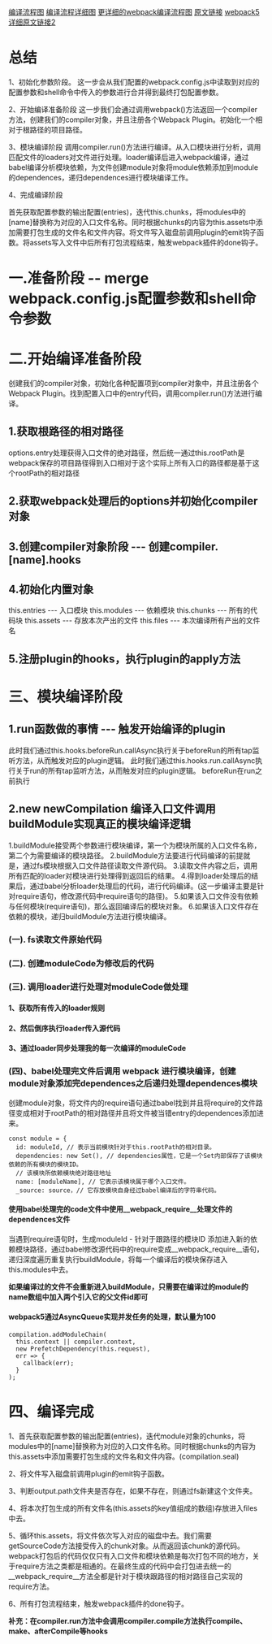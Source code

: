 [编译流程图](https://p1-jj.byteimg.com/tos-cn-i-t2oaga2asx/gold-user-assets/2019/2/19/16903d21fe18e5b8~tplv-t2oaga2asx-zoom-in-crop-mark:3024:0:0:0.awebp)
[编译流程详细图](https://p6-juejin.byteimg.com/tos-cn-i-k3u1fbpfcp/851da6ae496d45b29e3897bd8282b691~tplv-k3u1fbpfcp-zoom-in-crop-mark:3024:0:0:0.awebp?)
[更详细的webpack编译流程图](https://p3-juejin.byteimg.com/tos-cn-i-k3u1fbpfcp/1dde93cc0c2345528a604829b9d17ec8~tplv-k3u1fbpfcp-zoom-in-crop-mark:3024:0:0:0.awebp)
[原文链接](https://juejin.cn/post/7031546400034947108)
[webpack5详细原文链接2](https://juejin.cn/post/6948950633814687758)
# 总结
1、初始化参数阶段。
这一步会从我们配置的webpack.config.js中读取到对应的配置参数和shell命令中传入的参数进行合并得到最终打包配置参数。

2、开始编译准备阶段
这一步我们会通过调用webpack()方法返回一个compiler方法，创建我们的compiler对象，并且注册各个Webpack Plugin。初始化一个相对于根路径的项目路径。


3、模块编译阶段
调用compiler.run()方法进行编译。从入口模块进行分析，调用匹配文件的loaders对文件进行处理。loader编译后进入webpack编译，通过babel编译分析模块依赖，为文件创建module对象将module依赖添加到module的dependences，递归dependences进行模块编译工作。


4、完成编译阶段

首先获取配置参数的输出配置(entries)，迭代this.chunks，将modules中的[name]替换称为对应的入口文件名称。同时根据chunks的内容为this.assets中添加需要打包生成的文件名和文件内容。将文件写入磁盘前调用plugin的emit钩子函数。将assets写入文件中后所有打包流程结束，触发webpack插件的done钩子。



# 一.准备阶段 -- merge webpack.config.js配置参数和shell命令参数

# 二.开始编译准备阶段

创建我们的compiler对象，初始化各种配置项到compiler对象中，并且注册各个Webpack Plugin。找到配置入口中的entry代码，调用compiler.run()方法进行编译。

## 1.获取根路径的相对路径
options.entry处理获得入口文件的绝对路径，然后统一通过this.rootPath是webpack保存的项目路径得到入口相对于这个实际上所有入口的路径都是基于这个rootPath的相对路径
## 2.获取webpack处理后的options并初始化compiler对象
## 3.创建compiler对象阶段 --- 创建compiler.[name].hooks
## 4.初始化内置对象
this.entries --- 入口模块
this.modules --- 依赖模块
this.chunks --- 所有的代码块
this.assets --- 存放本次产出的文件
this.files --- 本次编译所有产出的文件名
## 5.注册plugin的hooks，执行plugin的apply方法
# 三、模块编译阶段
## 1.run函数做的事情 --- 触发开始编译的plugin

此时我们通过this.hooks.beforeRun.callAsync执行关于beforeRun的所有tap监听方法，从而触发对应的plugin逻辑。
此时我们通过this.hooks.run.callAsync执行关于run的所有tap监听方法，从而触发对应的plugin逻辑。
beforeRun在run之前执行

## 2.new newCompilation 编译入口文件调用buildModule实现真正的模块编译逻辑
1.buildModule接受两个参数进行模块编译，第一个为模块所属的入口文件名称，第二个为需要编译的模块路径。
2.buildModule方法要进行代码编译的前提就是，通过fs模块根据入口文件路径读取文件源代码。
3.读取文件内容之后，调用所有匹配的loader对模块进行处理得到返回后的结果。
4.得到loader处理后的结果后，通过babel分析loader处理后的代码，进行代码编译。(这一步编译主要是针对require语句，修改源代码中require语句的路径)。
5.如果该入口文件没有依赖与任何模块(require语句)，那么返回编译后的模块对象。
6.如果该入口文件存在依赖的模块，递归buildModule方法进行模块编译。

### (一). fs读取文件原始代码
### (二). 创建moduleCode为修改后的代码
### (三). 调用loader进行处理对moduleCode做处理
#### 1、获取所有传入的loader规则
#### 2、然后倒序执行loader传入源代码
#### 3、通过loader同步处理我的每一次编译的moduleCode

### (四)、babel处理完文件后调用 webpack 进行模块编译，创建module对象添加完dependences之后递归处理dependences模块
创建module对象，将文件内的require语句通过babel找到并且将require的文件路径变成相对于rootPath的相对路径并且将文件被当错entry的dependences添加进来。
```
const module = {
  id: moduleId, // 表示当前模块针对于this.rootPath的相对目录。
  dependencies: new Set(), // dependencies属性，它是一个Set内部保存了该模块依赖的所有模块的模块ID。
  // 该模块所依赖模块绝对路径地址
  name: [moduleName], // 它表示该模块属于哪个入口文件。
  _source: source，// 它存放模块自身经过babel编译后的字符串代码。
```
#### 使用babel处理完的code文件中使用__webpack_require__处理文件的dependences文件
当遇到require语句时，生成moduleId - 针对于跟路径的模块ID 添加进入新的依赖模块路径，通过babel修改源代码中的require变成__webpack_require__语句，递归深度遍历重复执行buildModule，将每一个编译后的模块保存进入this.modules中去。

**如果编译过的文件不会重新进入buildModule，只需要在编译过的module的name数组中加入两个引入它的父文件id即可**

#### webpack5通过AsyncQueue实现并发任务的处理，默认量为100
```
compilation.addModuleChain(
  this.context || compiler.context,
  new PrefetchDependency(this.request),
  err => {
    callback(err);
  }
);
```
# 四、编译完成

1、首先获取配置参数的输出配置(entries)，迭代module对象的chunks，将modules中的[name]替换称为对应的入口文件名称。同时根据chunks的内容为this.assets中添加需要打包生成的文件名和文件内容。(compilation.seal)

2、将文件写入磁盘前调用plugin的emit钩子函数。

3、判断output.path文件夹是否存在，如果不存在，则通过fs新建这个文件夹。

4、将本次打包生成的所有文件名(this.assets的key值组成的数组)存放进入files中去。

5、循环this.assets，将文件依次写入对应的磁盘中去。我们需要getSourceCode方法接受传入的chunk对象。从而返回该chunk的源代码。webpack打包后的代码仅仅只有入口文件和模块依赖是每次打包不同的地方，关于require方法之类都是相通的。在最终生成的代码中会打包进去统一的__webpack_require__方法全都是针对于模块跟路径的相对路径自己实现的require方法。

6、所有打包流程结束，触发webpack插件的done钩子。

**补充：在compiler.run方法中会调用compiler.compile方法执行compile、make、afterCompile等hooks**
